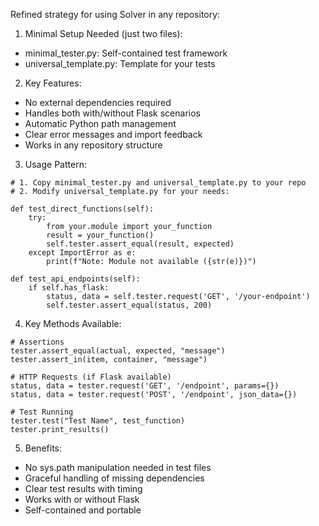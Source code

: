 Refined strategy for using Solver in any repository:

1. Minimal Setup Needed (just two files):
- minimal_tester.py: Self-contained test framework
- universal_template.py: Template for your tests

2. Key Features:
- No external dependencies required 
- Handles both with/without Flask scenarios
- Automatic Python path management 
- Clear error messages and import feedback 
- Works in any repository structure

3. Usage Pattern:

```
# 1. Copy minimal_tester.py and universal_template.py to your repo
# 2. Modify universal_template.py for your needs:

def test_direct_functions(self):
    try:
        from your.module import your_function
        result = your_function()
        self.tester.assert_equal(result, expected)
    except ImportError as e:
        print(f"Note: Module not available ({str(e)})")

def test_api_endpoints(self):
    if self.has_flask:
        status, data = self.tester.request('GET', '/your-endpoint')
        self.tester.assert_equal(status, 200)
```

4. Key Methods Available:
```
# Assertions
tester.assert_equal(actual, expected, "message")
tester.assert_in(item, container, "message")

# HTTP Requests (if Flask available)
status, data = tester.request('GET', '/endpoint', params={})
status, data = tester.request('POST', '/endpoint', json_data={})

# Test Running
tester.test("Test Name", test_function)
tester.print_results()
```

5. Benefits:
- No sys.path manipulation needed in test files
- Graceful handling of missing dependencies
- Clear test results with timing
- Works with or without Flask
- Self-contained and portable